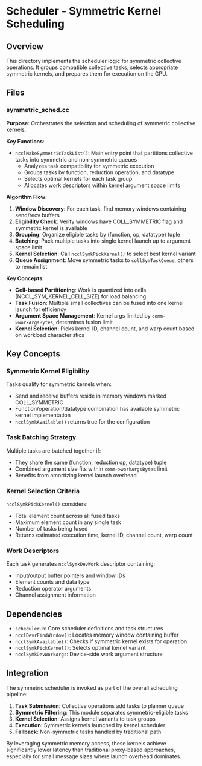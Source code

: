 # Scheduler - Symmetric Kernel Scheduling

## Overview
This directory implements the scheduler logic for symmetric collective operations. It groups compatible collective tasks, selects appropriate symmetric kernels, and prepares them for execution on the GPU.

## Files

### symmetric_sched.cc
**Purpose**: Orchestrates the selection and scheduling of symmetric collective kernels.

**Key Functions**:
- `ncclMakeSymmetricTaskList()`: Main entry point that partitions collective tasks into symmetric and non-symmetric queues
  - Analyzes task compatibility for symmetric execution
  - Groups tasks by function, reduction operation, and datatype
  - Selects optimal kernels for each task group
  - Allocates work descriptors within kernel argument space limits

**Algorithm Flow**:
1. **Window Discovery**: For each task, find memory windows containing send/recv buffers
2. **Eligibility Check**: Verify windows have COLL_SYMMETRIC flag and symmetric kernel is available
3. **Grouping**: Organize eligible tasks by (function, op, datatype) tuple
4. **Batching**: Pack multiple tasks into single kernel launch up to argument space limit
5. **Kernel Selection**: Call `ncclSymkPickKernel()` to select best kernel variant
6. **Queue Assignment**: Move symmetric tasks to `collSymTaskQueue`, others to remain list

**Key Concepts**:
- **Cell-based Partitioning**: Work is quantized into cells (NCCL_SYM_KERNEL_CELL_SIZE) for load balancing
- **Task Fusion**: Multiple small collectives can be fused into one kernel launch for efficiency
- **Argument Space Management**: Kernel args limited by `comm->workArgsBytes`, determines fusion limit
- **Kernel Selection**: Picks kernel ID, channel count, and warp count based on workload characteristics

## Key Concepts

### Symmetric Kernel Eligibility
Tasks qualify for symmetric kernels when:
- Send and receive buffers reside in memory windows marked COLL_SYMMETRIC
- Function/operation/datatype combination has available symmetric kernel implementation
- `ncclSymkAvailable()` returns true for the configuration

### Task Batching Strategy
Multiple tasks are batched together if:
- They share the same (function, reduction op, datatype) tuple
- Combined argument size fits within `comm->workArgsBytes` limit
- Benefits from amortizing kernel launch overhead

### Kernel Selection Criteria
`ncclSymkPickKernel()` considers:
- Total element count across all fused tasks
- Maximum element count in any single task
- Number of tasks being fused
- Returns estimated execution time, kernel ID, channel count, warp count

### Work Descriptors
Each task generates `ncclSymkDevWork` descriptor containing:
- Input/output buffer pointers and window IDs
- Element counts and data type
- Reduction operator arguments
- Channel assignment information

## Dependencies
- `scheduler.h`: Core scheduler definitions and task structures
- `ncclDevrFindWindow()`: Locates memory window containing buffer
- `ncclSymkAvailable()`: Checks if symmetric kernel exists for operation
- `ncclSymkPickKernel()`: Selects optimal kernel variant
- `ncclSymkDevWorkArgs`: Device-side work argument structure

## Integration
The symmetric scheduler is invoked as part of the overall scheduling pipeline:
1. **Task Submission**: Collective operations add tasks to planner queue
2. **Symmetric Filtering**: This module separates symmetric-eligible tasks
3. **Kernel Selection**: Assigns kernel variants to task groups
4. **Execution**: Symmetric kernels launched by kernel scheduler
5. **Fallback**: Non-symmetric tasks handled by traditional path

By leveraging symmetric memory access, these kernels achieve significantly lower latency than traditional proxy-based approaches, especially for small message sizes where launch overhead dominates.
